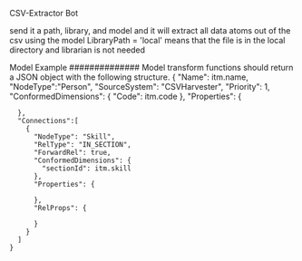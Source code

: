 CSV-Extractor Bot

send it a path, library, and model and it will extract all data atoms out of the csv using the model
LibraryPath = 'local' means that the file is in the local directory and librarian is not needed



Model Example
##############
Model transform functions should return a JSON object with the following structure. 
{
      "Name": itm.name,
      "NodeType":"Person",
      "SourceSystem": "CSVHarvester",
      "Priority": 1,
      "ConformedDimensions": {
        "Code": itm.code
      },
      "Properties": {

      },
      "Connections":[
        {
          "NodeType": "Skill",
          "RelType": "IN_SECTION",
          "ForwardRel": true,
          "ConformedDimensions": {
            "sectionId": itm.skill
          },
          "Properties": {

          },
          "RelProps": {
              
          }          
        }
      ]
    }
